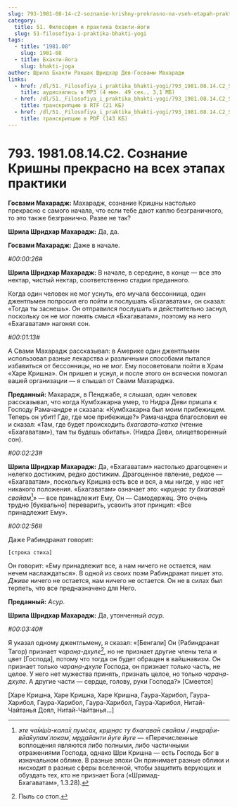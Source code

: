 ```yaml
---
slug: 793-1981-08-14-c2-soznanie-krishny-prekrasno-na-vseh-etapah-praktiki
category:
  title: 51. Философия и практика бхакти-йоги
  slug: 51-filosofiya-i-praktika-bhakti-yogi
tags:
  - title: "1981.08"
    slug: 1981-08
  - title: Бхакти-йога
    slug: bhakti-joga
author: Шрила Бхакти Ракшак Шридхар Дев-Госвами Махарадж
links:
  - href: /dl/51._Filosofiya_i_praktika_bhakti-yogi/793_1981.08.14.C2_SridharMj_Soznanie_Krishny_prekrasno_na_vseh_jetapah_praktiki.mp3
    title: аудиозапись в MP3 (4 мин. 49 сек., 3,1 МБ)
  - href: /dl/51._Filosofiya_i_praktika_bhakti-yogi/793_1981.08.14.C2_SridharMj_Soznanie_Krishny_prekrasno_na_vseh_jetapah_praktiki.rtf
    title: транскрипцию в RTF (21 КБ)
  - href: /dl/51._Filosofiya_i_praktika_bhakti-yogi/793_1981.08.14.C2_SridharMj_Soznanie_Krishny_prekrasno_na_vseh_jetapah_praktiki.pdf
    title: транскрипцию в PDF (143 КБ)
---
```


# 793. 1981.08.14.C2. Сознание Кришны прекрасно на всех этапах практики

**Госвами Махарадж:** Махарадж, сознание Кришны настолько прекрасно с самого начала, что если тебе дают каплю безграничного, то это также безгранично. Разве не так?

**Шрила Шридхар Махарадж:** Да, да.

**Госвами Махарадж:** Даже в начале.

*#00:00:26#*

**Шрила Шридхар Махарадж:** В начале, в середине, в конце — все это нектар, чистый нектар, соответственно стадии преданного.

Когда один человек не мог уснуть, его мучала бессонница, один джентльмен попросил его пойти и послушать «Бхагаватам», он сказал: «Тогда ты заснешь». Он отправился послушать и действительно заснул, поскольку он не мог понять смысл «Бхагаватам», поэтому на него «Бхагаватам» нагонял сон.

*#00:01:13#*

А Свами Махарадж рассказывал: в Америке один джентльмен использовал разные лекарства и различными способами пытался избавиться от бессонницы, но не мог. Ему посоветовали пойти в Храм «Харе Кришна». Он пришел и уснул, и после этого он всячески помогал вашей организации — я слышал от Свами Махараджа.

**Преданный:** Махарадж, в Пенджабе, я слышал, один человек рассказывал, что когда Кумбхакарна умер, то Нидра Деви пришла к Господу Рамачандре и сказала: «Кумбхакарна был моим прибежищем. Теперь он убит! Где, где мое прибежище?» Рамачандра благословил ее и сказал: «Там, где будет происходить *бхагавата-катха* (чтение «Бхагаватам»), там ты будешь обитать». (Нидра Деви, олицетворенный сон).

*#00:02:23#*

**Шрила Шридхар Махарадж:** Да, «Бхагаватам» настолько драгоценен и нелегко достижим, редко достижим. Драгоценное явление, редкое — «Бхагаватам», поскольку Кришна есть все и вся, а мы нигде, у нас нет никакого положения. «Бхагаватам» означает это: «*кр̣ш̣н̣ас ту бхагава̄н свайам*[^_ftn1]» — все принадлежит Ему, Он — Самодержец. Это очень трудно [буквально] переварить, усвоить этот принцип: «Все принадлежит Ему».

*#00:02:56#*

Даже Рабиндранат говорит:

    [строка стиха]

Он говорит: «Ему принадлежит все, а нам ничего не остается, нам нечем наслаждаться». В одной из своих поэм Рабиндранат пишет это. *Дживе* ничего не остается, нам ничего не остается. Он не в силах был терпеть, что все предназначено для Него.

**Преданный:** *Асур*.

**Шрила Шридхар Махарадж:** Да, утонченный *асур*.

*#00:03:40#*

Я указал одному джентльмену, я сказал: «[Бенгали] Он (Рабиндранат Тагор) признает *чаран̣а-дхуле*[^_ftn2], но не признает другие члены тела и цвет [Господа], потому что тогда он будет обращен в вайшнавизм. Он признает только *чаран̣а-дхуле* Господа, он признает только часть, не целое. У него нет мужества принять, признать целое, но только *чаран̣а-дхуле*. А другие части — сердце, голову, руки Господа?» [Смеется]

[Харе Кришна, Харе Кришна, Харе Кришна, Гаура-Харибол, Гаура-Харибол, Гаура-Харибол, Гаура-Харибол, Гаура-Харибол, Нитай-Чайтанья Доял, Нитай-Чайтанья…]



[^_ftn1]: *эте ча̄м̇ш́а-кала̄х̣ пум̇сах̣, кр̣ш̣н̣ас ту бхагава̄н свайам / индра̄ри-вйа̄кулам̇ локам̇, мр̣д̣айанти йуге йуге* — «Перечисленные воплощения являются либо полными, либо частичными отражениями Господа, однако Шри Кришна — есть Господь Бог в изначальном облике. В разные эпохи Он принимает разные облики и нисходит в разные сферы вселенной, чтобы защитить верующих и обуздать тех, кто не признает Бога («Шримад-Бхагаватам», 1.3.28).

[^_ftn2]: Пыль со стоп.

